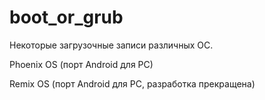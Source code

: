 # boot_or_grub
Некоторые загрузочные записи различных ОС.

Phoenix OS (порт Android для PC)

Remix OS (порт Android для PC, разработка прекращена)
